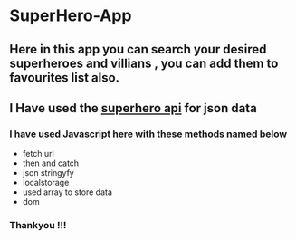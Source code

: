 # SuperHero-App
 

## Here in this app you can search your desired superheroes and villians , you can add them to favourites list also.

## I Have used the [superhero api](https://superheroapi.com/) for json data 

### I have used Javascript here with these methods named below 

- fetch url
- then and catch
- json stringyfy
- localstorage 
- used array to store data
- dom 

### Thankyou !!!

